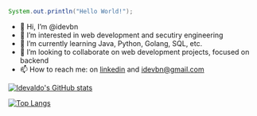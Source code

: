 ```java
System.out.println("Hello World!");
```

- 👋 Hi, I’m @idevbn
- 👀 I’m interested in web development and secutiry engineering
- 🌱 I’m currently learning Java, Python, Golang, SQL, etc.
- 💞️ I’m looking to collaborate on web development projects, focused on backend
- 📫 How to reach me: on [linkedin](https://www.linkedin.com/in/idevaldo-neto-4996757a/) and idevbn@gmail.com

[![Idevaldo's GitHub stats](https://github-readme-stats.vercel.app/api?username=idevbn)](https://github.com/idevbn/github-readme-stats)

[![Top Langs](https://github-readme-stats.vercel.app/api/top-langs/?username=idevbn&layout=compact)](https://github.com/idevbn/github-readme-stats)

<!---
idevbn/idevbn is a ✨ special ✨ repository because its `README.md` (this file) appears on your GitHub profile.
You can click the Preview link to take a look at your changes.
--->
